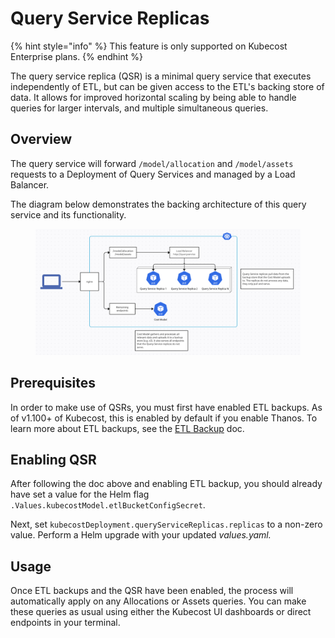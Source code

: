 # Query Service Replicas

{% hint style="info" %}
This feature is only supported on Kubecost Enterprise plans.&#x20;
{% endhint %}

The query service replica (QSR) is a minimal query service that executes independently of ETL, but can be given access to the ETL's backing store of data. It allows for improved horizontal scaling by being able to handle queries for larger intervals, and multiple simultaneous queries.

## Overview

The query service will forward `/model/allocation` and `/model/assets` requests to a Deployment of Query Services and managed by a Load Balancer.

The diagram below demonstrates the backing architecture of this query service and its functionality.

<figure><img src="../../../.gitbook/assets/image (5).png" alt=""><figcaption></figcaption></figure>

## Prerequisites

In order to make use of QSRs, you must first have enabled ETL backups. As of v1.100+ of Kubecost, this is enabled by default if you enable Thanos. To learn more about ETL backups, see the [ETL Backup](https://docs.kubecost.com/install-and-configure/install/etl-backup) doc.

## Enabling QSR

After following the doc above and enabling ETL backup, you should already have set a value for the Helm flag `.Values.kubecostModel.etlBucketConfigSecret`.

Next, set `kubecostDeployment.queryServiceReplicas.replicas` to a non-zero value. Perform a Helm upgrade with your updated _values.yaml._

## Usage

Once ETL backups and the QSR have been enabled, the process will automatically apply on any Allocations or Assets queries. You can make these queries as usual using either the Kubecost UI dashboards or direct endpoints in your terminal.
